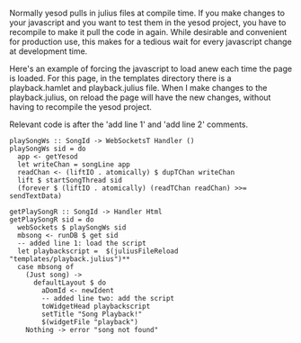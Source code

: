 Normally yesod pulls in julius files at compile time.  If you make changes to your javascript and you want to test them in the yesod project, you have to recompile to make it pull the code in again.  While desirable and convenient for production use, this makes for a tedious wait for every javascript change at development time.  

Here's an example of forcing the javascript to load anew each time the page is loaded.  For this page, in the templates directory there is a playback.hamlet and playback.julius file.  When I make changes to the playback.julius, on reload the page will have the new changes, without having to recompile the yesod project.  

Relevant code is after the 'add line 1' and 'add line 2' comments.

```
playSongWs :: SongId -> WebSocketsT Handler ()
playSongWs sid = do
  app <- getYesod
  let writeChan = songLine app
  readChan <- (liftIO . atomically) $ dupTChan writeChan
  lift $ startSongThread sid
  (forever $ (liftIO . atomically) (readTChan readChan) >>= sendTextData)

getPlaySongR :: SongId -> Handler Html
getPlaySongR sid = do
  webSockets $ playSongWs sid
  mbsong <- runDB $ get sid
  -- added line 1: load the script
  let playbackscript =  $(juliusFileReload "templates/playback.julius")**
  case mbsong of
    (Just song) ->
      defaultLayout $ do
        aDomId <- newIdent
        -- added line two: add the script 
        toWidgetHead playbackscript
        setTitle "Song Playback!"
        $(widgetFile "playback")
    Nothing -> error "song not found"
```